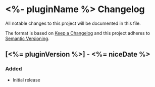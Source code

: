 # <%- pluginName %> Changelog

All notable changes to this project will be documented in this file.

The format is based on [Keep a Changelog](http://keepachangelog.com/) and this project adheres to [Semantic Versioning](http://semver.org/).

## [<%= pluginVersion %>] - <%= niceDate %>
### Added
- Initial release
